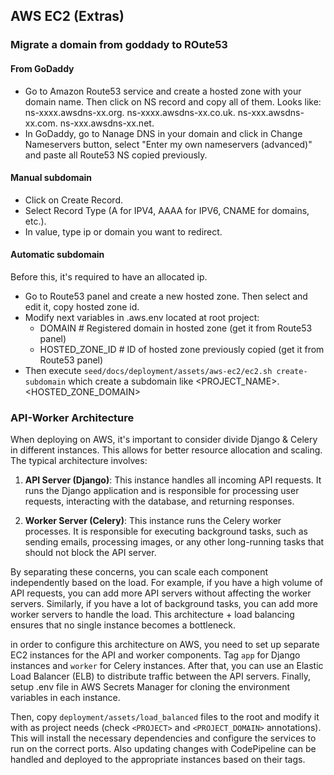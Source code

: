 ## AWS EC2 (Extras)

### Migrate a domain from goddady to ROute53

#### From GoDaddy

* Go to Amazon Route53 service and create a hosted zone with your domain name. Then click on NS record and copy all of them. Looks like: ns-xxxx.awsdns-xx.org. ns-xxxx.awsdns-xx.co.uk. ns-xxx.awsdns-xx.com. ns-xxx.awsdns-xx.net.
* In GoDaddy, go to Nanage DNS in your domain and click in Change Nameservers button, select "Enter my own nameservers (advanced)" and paste all Route53 NS copied previously.

#### Manual subdomain

* Click on Create Record.
* Select Record Type (A for IPV4, AAAA for IPV6, CNAME for domains, etc.).
* In value, type ip or domain you want to redirect.

#### Automatic subdomain

Before this, it's required to have an allocated ip.

- Go to Route53 panel and create a new hosted zone. Then select and edit it, copy hosted zone id. 
- Modify next variables in .aws.env located at root project:
    -   DOMAIN # Registered domain in hosted zone (get it from Route53 panel)
    -   HOSTED_ZONE_ID # ID of hosted zone previously copied (get it from Route53 panel)
- Then execute `seed/docs/deployment/assets/aws-ec2/ec2.sh create-subdomain` which create a subdomain like <PROJECT_NAME>.<HOSTED_ZONE_DOMAIN>

### API-Worker Architecture

When deploying on AWS, it's important to consider divide Django & Celery in different instances. This allows for better resource allocation and scaling. The typical architecture involves:

1. **API Server (Django)**: This instance handles all incoming API requests. It runs the Django application and is responsible for processing user requests, interacting with the database, and returning responses.

2. **Worker Server (Celery)**: This instance runs the Celery worker processes. It is responsible for executing background tasks, such as sending emails, processing images, or any other long-running tasks that should not block the API server.

By separating these concerns, you can scale each component independently based on the load. For example, if you have a high volume of API requests, you can add more API servers without affecting the worker servers. Similarly, if you have a lot of background tasks, you can add more worker servers to handle the load. This architecture + load balancing ensures that no single instance becomes a bottleneck.

in order to configure this architecture on AWS, you need to set up separate EC2 instances for the API and worker components. Tag `app` for Django instances and `worker` for Celery instances. After that, you can use an Elastic Load Balancer (ELB) to distribute traffic between the API servers. Finally, setup .env file in AWS Secrets Manager for cloning the environment variables in each instance.

Then, copy `deployment/assets/load_balanced` files to the root and modify it with as project needs (check `<PROJECT>` and `<PROJECT_DOMAIN>` annotations). This will install the necessary dependencies and configure the services to run on the correct ports. Also updating changes with CodePipeline can be handled and deployed to the appropriate instances based on their tags.
